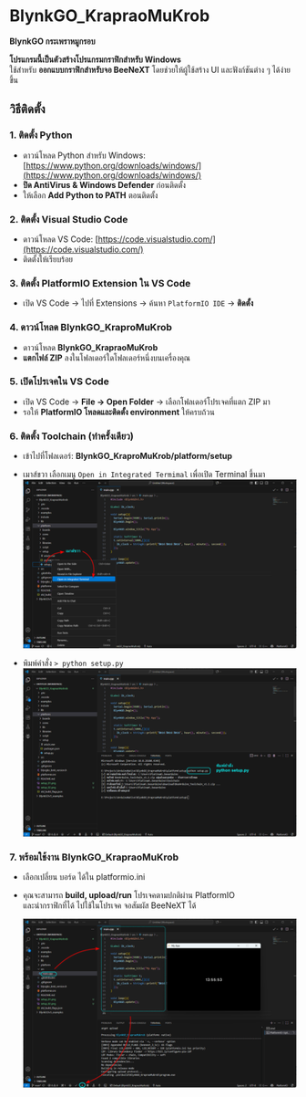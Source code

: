 # BlynkGO_KrapraoMuKrob
**BlynkGO กระเพราหมูกรอบ**

**โปรแกรมนี้เป็นตัวสร้างโปรแกรมกราฟิกสำหรับ Windows**  
ใช้สำหรับ **ออกแบบกราฟิกสำหรับจอ BeeNeXT** โดยช่วยให้ผู้ใช้สร้าง UI และฟังก์ชันต่าง ๆ ได้ง่ายขึ้น


## วิธีติดตั้ง

### 1. ติดตั้ง Python
- ดาวน์โหลด Python สำหรับ Windows: [https://www.python.org/downloads/windows/](https://www.python.org/downloads/windows/)  
- **ปิด AntiVirus & Windows Defender** ก่อนติดตั้ง  
- ให้เลือก **Add Python to PATH** ตอนติดตั้ง  

### 2. ติดตั้ง Visual Studio Code
- ดาวน์โหลด VS Code: [https://code.visualstudio.com/](https://code.visualstudio.com/)
- ติดตั้งให้เรียบร้อย

### 3. ติดตั้ง PlatformIO Extension ใน VS Code
- เปิด VS Code → ไปที่ Extensions → ค้นหา `PlatformIO IDE` → **ติดตั้ง**

### 4. ดาวน์โหลด BlynkGO_KraproMuKrob
- ดาวน์โหลด **BlynkGO_KrapraoMuKrob**  
- **แตกไฟล์ ZIP** ลงในโฟลเดอร์ใดโฟลเดอร์หนึ่งบนเครื่องคุณ  

### 5. เปิดโปรเจคใน VS Code
- เปิด VS Code → **File → Open Folder** → เลือกโฟลเดอร์โปรเจคที่แตก ZIP มา  
- รอให้ **PlatformIO โหลดและติดตั้ง environment** ให้ครบถ้วน  

### 6. ติดตั้ง Toolchain (ทำครั้งเดียว)
- เข้าไปที่โฟลเดอร์: **BlynkGO_KraproMuKrob/platform/setup**
- เมาส์ขวา เลือกเมนู `Open in Integrated Termimal` เพื่อเปิด Terminal ขึ้นมา
![setup_01](setup_01.png)

  
- พิมพ์คำสั่ง `> python setup.py`
![setup_02](setup_02.png)



### 7. พร้อมใช้งาน BlynkGO_KrapraoMuKrob
- เลือกเปลี่ยน บอร์ด ได้ใน platformio.ini
- คุณจะสามารถ **build, upload/run** โปรเจคตามปกติผ่าน PlatformIO  
  และนำกราฟิกที่ได้ ไปใช้ในโปรเจค จอสัมผัส BeeNeXT ได้
    
  ![setup_03](setup_03.png)
